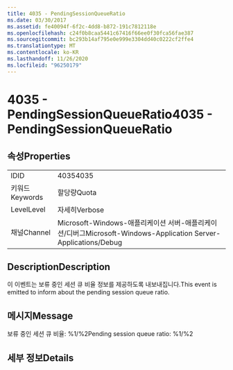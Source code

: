 ```yaml
---
title: 4035 - PendingSessionQueueRatio
ms.date: 03/30/2017
ms.assetid: fe40094f-6f2c-4dd8-b872-191c7812118e
ms.openlocfilehash: c24f0b8caa5441c67416f66ee0f30fca56fae387
ms.sourcegitcommit: bc293b14af795e0e999e3304dd40c0222cf2ffe4
ms.translationtype: MT
ms.contentlocale: ko-KR
ms.lasthandoff: 11/26/2020
ms.locfileid: "96250179"
---
```

# <a name="4035---pendingsessionqueueratio"></a><span data-ttu-id="e760b-102">4035 - PendingSessionQueueRatio</span><span class="sxs-lookup"><span data-stu-id="e760b-102">4035 - PendingSessionQueueRatio</span></span>

## <a name="properties"></a><span data-ttu-id="e760b-103">속성</span><span class="sxs-lookup"><span data-stu-id="e760b-103">Properties</span></span>  
  
|||  
|-|-|  
|<span data-ttu-id="e760b-104">ID</span><span class="sxs-lookup"><span data-stu-id="e760b-104">ID</span></span>|<span data-ttu-id="e760b-105">4035</span><span class="sxs-lookup"><span data-stu-id="e760b-105">4035</span></span>|  
|<span data-ttu-id="e760b-106">키워드</span><span class="sxs-lookup"><span data-stu-id="e760b-106">Keywords</span></span>|<span data-ttu-id="e760b-107">할당량</span><span class="sxs-lookup"><span data-stu-id="e760b-107">Quota</span></span>|  
|<span data-ttu-id="e760b-108">Level</span><span class="sxs-lookup"><span data-stu-id="e760b-108">Level</span></span>|<span data-ttu-id="e760b-109">자세히</span><span class="sxs-lookup"><span data-stu-id="e760b-109">Verbose</span></span>|  
|<span data-ttu-id="e760b-110">채널</span><span class="sxs-lookup"><span data-stu-id="e760b-110">Channel</span></span>|<span data-ttu-id="e760b-111">Microsoft-Windows-애플리케이션 서버-애플리케이션/디버그</span><span class="sxs-lookup"><span data-stu-id="e760b-111">Microsoft-Windows-Application Server-Applications/Debug</span></span>|  
  
## <a name="description"></a><span data-ttu-id="e760b-112">Description</span><span class="sxs-lookup"><span data-stu-id="e760b-112">Description</span></span>  

 <span data-ttu-id="e760b-113">이 이벤트는 보류 중인 세션 큐 비율 정보를 제공하도록 내보내집니다.</span><span class="sxs-lookup"><span data-stu-id="e760b-113">This event is emitted to inform about the pending session queue ratio.</span></span>  
  
## <a name="message"></a><span data-ttu-id="e760b-114">메시지</span><span class="sxs-lookup"><span data-stu-id="e760b-114">Message</span></span>  

 <span data-ttu-id="e760b-115">보류 중인 세션 큐 비율: %1/%2</span><span class="sxs-lookup"><span data-stu-id="e760b-115">Pending session queue ratio: %1/%2</span></span>  
  
## <a name="details"></a><span data-ttu-id="e760b-116">세부 정보</span><span class="sxs-lookup"><span data-stu-id="e760b-116">Details</span></span>
